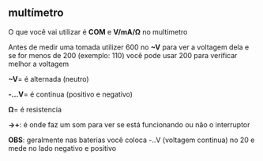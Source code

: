 ## multímetro

O que você vai utilizar é **COM** e **V/mA/Ω** no multímetro

Antes de medir uma tomada utilizer 600 no **~V** para ver a voltagem dela e se for menos de 200 (exemplo: 110) você pode usar 200 para verificar melhor a voltagem

**~V**= é alternada (neutro)
   
**-...V**= é continua (positivo e negativo)

**Ω**= é resistencia

**->+**: é onde faz um som para ver se está funcionando ou não o interruptor

**OBS**: geralmente nas baterias você coloca -..V (voltagem continua) no 20 e mede no lado negativo e positivo

